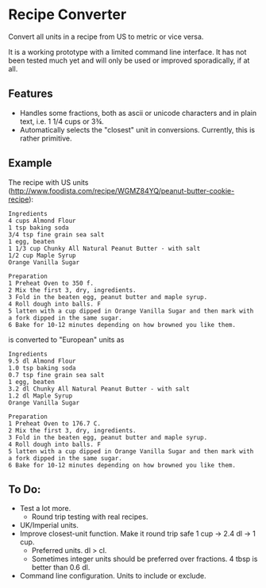 # Recipe Converter
Convert all units in a recipe from US to metric or vice versa.

It is a working prototype with a limited command line interface. It has not been tested much yet and will only be used or improved sporadically, if at all.

## Features

* Handles some fractions, both as ascii or unicode characters and in plain text, i.e. 1 1/4 cups or 3¾.
* Automatically selects the "closest" unit in conversions. Currently, this is rather primitive.

## Example
The recipe with US units (http://www.foodista.com/recipe/WGMZ84YQ/peanut-butter-cookie-recipe):

````
Ingredients
4 cups Almond Flour
1 tsp baking soda
3/4 tsp fine grain sea salt
1 egg, beaten
1 1/3 cup Chunky All Natural Peanut Butter - with salt
1/2 cup Maple Syrup
Orange Vanilla Sugar

Preparation
1 Preheat Oven to 350 f.
2 Mix the first 3, dry, ingredients.
3 Fold in the beaten egg, peanut butter and maple syrup.
4 Roll dough into balls. F
5 latten with a cup dipped in Orange Vanilla Sugar and then mark with a fork dipped in the same sugar.
6 Bake for 10-12 minutes depending on how browned you like them.
````

is converted to "European" units as

````
Ingredients
9.5 dl Almond Flour
1.0 tsp baking soda
0.7 tsp fine grain sea salt
1 egg, beaten
3.2 dl Chunky All Natural Peanut Butter - with salt
1.2 dl Maple Syrup
Orange Vanilla Sugar

Preparation
1 Preheat Oven to 176.7 C.
2 Mix the first 3, dry, ingredients.
3 Fold in the beaten egg, peanut butter and maple syrup.
4 Roll dough into balls. F
5 latten with a cup dipped in Orange Vanilla Sugar and then mark with a fork dipped in the same sugar.
6 Bake for 10-12 minutes depending on how browned you like them.
````


## To Do:

* Test a lot more.
    * Round trip testing with real recipes.
* UK/Imperial units.
* Improve closest-unit function. Make it round trip safe 1 cup -> 2.4 dl -> 1 cup.
    * Preferred units. dl > cl.
    * Sometimes integer units should be preferred over fractions. 4 tbsp is better than 0.6 dl.
* Command line configuration. Units to include or exclude.


